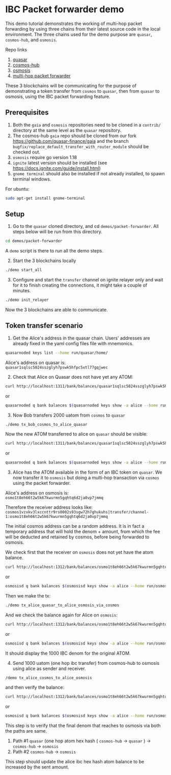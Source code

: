 # IBC Packet forwarder demo

This demo tutorial demonstrates the working of multi-hop packet forwarding by using three chains from their latest source code in the local environment. The three chains used for the demo purpose are `quasar`, `cosmos-hub`, and `osmosis`.

Repo links
1. [quasar](https://github.com/quasar-finance/quasar)
2. [cosmos-hub](https://github.com/quasar-finance/gaia)
3. [osmosis](https://github.com/osmosis-labs/osmosis)
4. [multi-hop packet forwarder](https://github.com/strangelove-ventures/packet-forward-middleware)

These 3 blockchains will be communicating for the purpose of demonstrating a token transfer from `cosmos` to `quasar`, then from `quasar` to osmosis, using the IBC packet forwarding feature.

## Prerequisites

1. Both the `gaia` and `osmosis` repositories need to be cloned in a `contrib/` directory at the same level as the `quasar` repository.
2. The cosmos-hub `gaia` repo should be cloned from our fork https://github.com/quasar-finance/gaia and the branch `bugfix/replace_default_transfer_with_router_module` should be checked out.
3. `osmosis` require go version 1.18
4. `ignite` latest version should be installed (see https://docs.ignite.com/guide/install.html)
5. `gnome terminal` should also be installed if not already installed, to spawn terminal windows.

For ubuntu:

```bash
sudo apt-get install gnome-terminal
```

## Setup

1. Go to the `quasar` cloned directory, and cd `demos/packet-forwarder`. All steps below will be run from this directory.

```bash
cd demos/packet-forwarder
```

A `demo` script is there to run all the demo steps.

2. Start the 3 blockchains locally

```bash
./demo start_all
```

3. Configure and start the `transfer` channel on ignite relayer only and wait for it to finish creating the connections, it might take a couple of minutes.

```bash
./demo init_relayer
```

Now the 3 blockchains are able to communicate.

## Token transfer scenario

1. Get the Alice's address in the quasar chain.
Users' addresses are already fixed in the yaml config files file with mnemonics.

```bash
quasarnoded keys list --home run/quasar/home/
```

Alice's address on quasar is: `quasar1sqlsc5024sszglyh7pswk5hfpc5xtl77gqjwec`

2. Check that Alice on Quasar does not have yet any ATOM:

```bash
curl http://localhost:1311/bank/balances/quasar1sqlsc5024sszglyh7pswk5hfpc5xtl77gqjwec
```

or

```bash
quasarnoded q bank balances $(quasarnoded keys show -a alice --home run/quasar/home) --home run/quasar/home/ --node http://localhost:26659
```

3. Now Bob transfers 2000 uatom from `cosmos` to `quasar`

```bash
./demo tx_bob_cosmos_to_alice_quasar
```

Now the new ATOM transferred to alice on `quasar` should be visible:

```bash
curl http://localhost:1311/bank/balances/quasar1sqlsc5024sszglyh7pswk5hfpc5xtl77gqjwec
```

or

```bash
quasarnoded q bank balances $(quasarnoded keys show -a alice --home run/quasar/home) --home run/quasar/home/ --node http://localhost:26659
```

3. Alice has the ATOM available in the form of an IBC token on `quasar`. We now transfer it to `osmosis` but doing a multi-hop transaction via `cosmos` using the packet forwarder.

Alice's address on osmosis is: `osmo1t8eh66t2w5k67kwurmn5gqhtq6d2ja0vp7jmmq`

Therefore the receiver address looks like:
`cosmos1vzxkv3lxccnttr9rs0002s93sgw72h7ghukuhs|transfer/channel-1:osmo1t8eh66t2w5k67kwurmn5gqhtq6d2ja0vp7jmmq`

The initial cosmos address can be a random address. It is in fact a temporary address that will hold the denom + amount, from which the fee will be deducted and retained by cosmos, before being forwarded to osmosis.

We check first that the receiver on `osmosis` does not yet have the atom balance.

```bash
curl http://localhost:1312/bank/balances/osmo1t8eh66t2w5k67kwurmn5gqhtq6d2ja0vp7jmmq
```

or

```bash
osmosisd q bank balances $(osmosisd keys show -a alice --home run/osmosis/home) --home run/osmosis/home/ --node http://localhost:26559
```

Then we make the tx:

```bash
./demo tx_alice_quasar_to_alice_osmosis_via_cosmos
```

And we check the balance again for Alice on `osmosis`:
```bash
curl http://localhost:1312/bank/balances/osmo1t8eh66t2w5k67kwurmn5gqhtq6d2ja0vp7jmmq
```

or

```bash
osmosisd q bank balances $(osmosisd keys show -a alice --home run/osmosis/home) --home run/osmosis/home/ --node http://localhost:26559
```

It should display the 1000 IBC denom for the original ATOM.

4. Send 1000 uatom (one hop ibc transfer) from cosmos-hub to osmosis using alice as sender and receiver.

```bash
/demo tx_alice_cosmos_to_alice_osmosis
```

and then verify the balance:

```bash
curl http://localhost:1312/bank/balances/osmo1t8eh66t2w5k67kwurmn5gqhtq6d2ja0vp7jmmq
```

or

```bash
osmosisd q bank balances $(osmosisd keys show -a alice --home run/osmosis/home) --home run/osmosis/home/ --node http://localhost:26559
```

This step is to verify that the final denom that reaches to osmosis via both the paths are same.

1. Path #1 `quasar` (one hop atom hex hash ( `cosmos-hub` -> `quasar` ) -> `cosmos-hub` -> `osmosis`
2. Path #2 `cosmos-hub` -> `osmosis`

This step should update the alice ibc hex hash atom balance to be increased by the sent amount.
